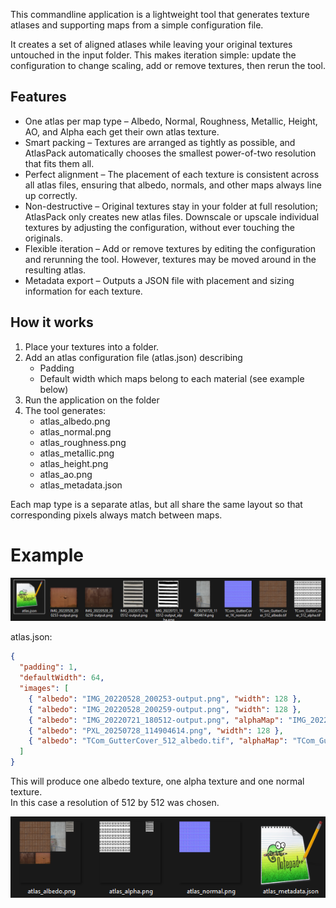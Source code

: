 This commandline application is a lightweight tool that generates texture atlases and supporting maps from a simple configuration file. 

It creates a set of aligned atlases while leaving your original textures untouched in the input folder. This makes iteration simple: update the configuration to change scaling, add or remove textures, then rerun the tool.

## Features
- One atlas per map type – Albedo, Normal, Roughness, Metallic, Height, AO, and Alpha each get their own atlas texture.
- Smart packing – Textures are arranged as tightly as possible, and AtlasPack automatically chooses the smallest power-of-two resolution that fits them all.
- Perfect alignment – The placement of each texture is consistent across all atlas files, ensuring that albedo, normals, and other maps always line up correctly.
- Non-destructive – Original textures stay in your folder at full resolution; AtlasPack only creates new atlas files. Downscale or upscale individual textures by adjusting the configuration, without ever touching the originals.
- Flexible iteration – Add or remove textures by editing the configuration and rerunning the tool. However, textures may be moved around in the resulting atlas.
- Metadata export – Outputs a JSON file with placement and sizing information for each texture.

## How it works
1. Place your textures into a folder.
2. Add an atlas configuration file (atlas.json) describing
	- Padding
	- Default width which maps belong to each material (see example below)
3. Run the application on the folder
4. The tool generates:
	- atlas_albedo.png
	- atlas_normal.png
	- atlas_roughness.png
	- atlas_metallic.png
	- atlas_height.png
	- atlas_ao.png
	- atlas_metadata.json

Each map type is a separate atlas, but all share the same layout so that corresponding pixels always match between maps.

# Example
![Input example](Images/atlas_input.png)

atlas.json:
```json
{
  "padding": 1,
  "defaultWidth": 64,
  "images": [
    { "albedo": "IMG_20220528_200253-output.png", "width": 128 },
    { "albedo": "IMG_20220528_200259-output.png", "width": 128 },
    { "albedo": "IMG_20220721_180512-output.png", "alphaMap": "IMG_20220721_180512-output_alpha.png" },
    { "albedo": "PXL_20250728_114904614.png", "width": 128 },
    { "albedo": "TCom_GutterCover_512_albedo.tif", "alphaMap": "TCom_GutterCover_512_alpha.tif", "normalMap": "TCom_GutterCover_1K_normal.tif", "width": 256 }
  ]
}
```
This will produce one albedo texture, one alpha texture and one normal texture.  
In this case a resolution of 512 by 512 was chosen.

![Output example](Images/atlas_output.png)